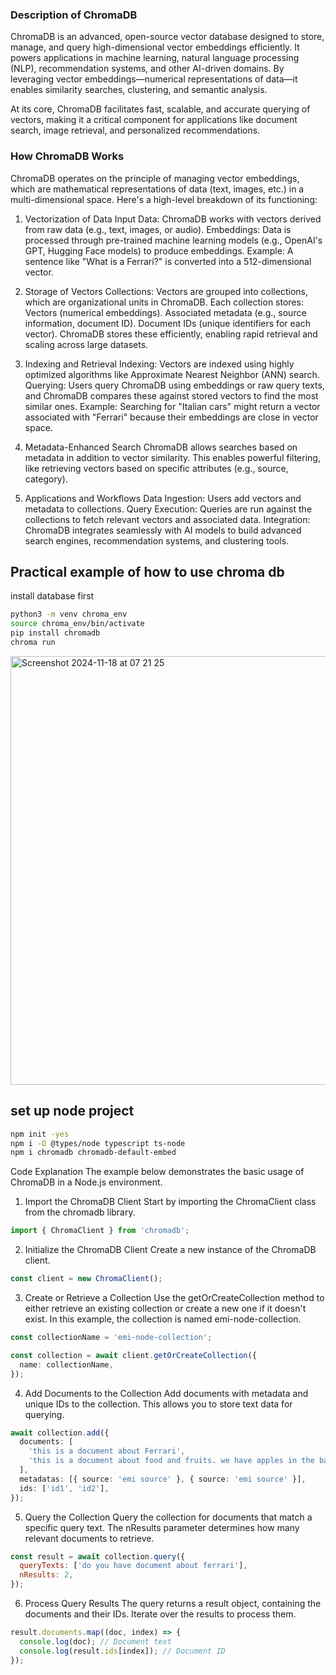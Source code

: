 ### Description of ChromaDB

ChromaDB is an advanced, open-source vector database designed to store, manage, and query high-dimensional vector embeddings efficiently. It powers applications in machine learning, natural language processing (NLP), recommendation systems, and other AI-driven domains. By leveraging vector embeddings—numerical representations of data—it enables similarity searches, clustering, and semantic analysis.

At its core, ChromaDB facilitates fast, scalable, and accurate querying of vectors, making it a critical component for applications like document search, image retrieval, and personalized recommendations.

### How ChromaDB Works

ChromaDB operates on the principle of managing vector embeddings, which are mathematical representations of data (text, images, etc.) in a multi-dimensional space. Here's a high-level breakdown of its functioning:

1. Vectorization of Data
   Input Data: ChromaDB works with vectors derived from raw data (e.g., text, images, or audio).
   Embeddings: Data is processed through pre-trained machine learning models (e.g., OpenAI's GPT, Hugging Face models) to produce embeddings.
   Example: A sentence like "What is a Ferrari?" is converted into a 512-dimensional vector.

2. Storage of Vectors
   Collections: Vectors are grouped into collections, which are organizational units in ChromaDB. Each collection stores:
   Vectors (numerical embeddings).
   Associated metadata (e.g., source information, document ID).
   Document IDs (unique identifiers for each vector).
   ChromaDB stores these efficiently, enabling rapid retrieval and scaling across large datasets.

3. Indexing and Retrieval
   Indexing: Vectors are indexed using highly optimized algorithms like Approximate Nearest Neighbor (ANN) search.
   Querying: Users query ChromaDB using embeddings or raw query texts, and ChromaDB compares these against stored vectors to find the most similar ones.
   Example: Searching for "Italian cars" might return a vector associated with "Ferrari" because their embeddings are close in vector space.

4. Metadata-Enhanced Search
   ChromaDB allows searches based on metadata in addition to vector similarity. This enables powerful filtering, like retrieving vectors based on specific attributes (e.g., source, category).

5. Applications and Workflows
   Data Ingestion: Users add vectors and metadata to collections.
   Query Execution: Queries are run against the collections to fetch relevant vectors and associated data.
   Integration: ChromaDB integrates seamlessly with AI models to build advanced search engines, recommendation systems, and clustering tools.

## Practical example of how to use chroma db

install database first

```bash
python3 -m venv chroma_env
source chroma_env/bin/activate
pip install chromadb
chroma run
```

<img width="686" alt="Screenshot 2024-11-18 at 07 21 25" src="https://github.com/user-attachments/assets/25fb83f8-ac4d-40e2-89b4-79fe642af71d">

## set up node project

```bash
npm init -yes
npm i -D @types/node typescript ts-node
npm i chromadb chromadb-default-embed
```

Code Explanation
The example below demonstrates the basic usage of ChromaDB in a Node.js environment.

1. Import the ChromaDB Client
   Start by importing the ChromaClient class from the chromadb library.

```typescript
import { ChromaClient } from 'chromadb';
```

2. Initialize the ChromaDB Client
   Create a new instance of the ChromaDB client.

```typescript
const client = new ChromaClient();
```

3. Create or Retrieve a Collection
   Use the getOrCreateCollection method to either retrieve an existing collection or create a new one if it doesn't exist. In this example, the collection is named emi-node-collection.

```typescript
const collectionName = 'emi-node-collection';

const collection = await client.getOrCreateCollection({
  name: collectionName,
});
```

4. Add Documents to the Collection
   Add documents with metadata and unique IDs to the collection. This allows you to store text data for querying.

```typescript
await collection.add({
  documents: [
    'this is a document about Ferrari',
    'this is a document about food and fruits. we have apples in the basket',
  ],
  metadatas: [{ source: 'emi source' }, { source: 'emi source' }],
  ids: ['id1', 'id2'],
});
```

5. Query the Collection
   Query the collection for documents that match a specific query text. The nResults parameter determines how many relevant documents to retrieve.

```javascript
const result = await collection.query({
  queryTexts: ['do you have document about ferrari'],
  nResults: 2,
});
```

6. Process Query Results
   The query returns a result object, containing the documents and their IDs. Iterate over the results to process them.

```javascript
result.documents.map((doc, index) => {
  console.log(doc); // Document text
  console.log(result.ids[index]); // Document ID
});
```

